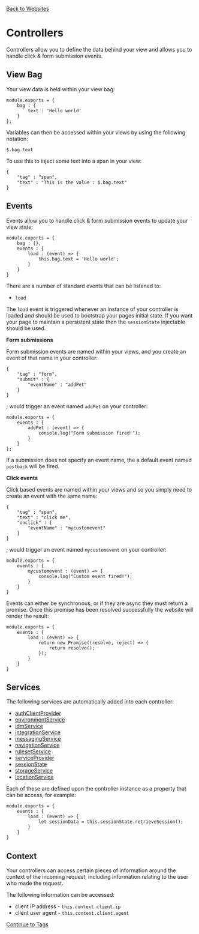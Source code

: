 [Back to Websites](/src/support.documentation/websites)

# Controllers

Controllers allow you to define the data behind your view and allows you to handle click & form submission events.

## View Bag

Your view data is held within your view bag:

```
module.exports = {
	bag : {
		text : 'Hello world'
	}
};
```

Variables can then be accessed within your views by using the following notation:

```
$.bag.text
```

To use this to inject some text into a span in your view:

```
{
	"tag" : "span",
	"text" : "This is the value : $.bag.text"
}
```

## Events

Events allow you to handle click & form submission events to update your view state:

```
module.exports = {
	bag : {},
	events : {
		load : (event) => {
			this.bag.text = 'Hello world';
		}
	}
}
```

There are a number of standard events that can be listened to:

*   `load`

The `load` event is triggered whenever an instance of your controller is loaded and should be used to bootstrap your pages initial state. If you want your page to maintain a persistent state then the `sessionState` injectable should be used.

**Form submissions**

Form submission events are named within your views, and you create an event of that name in your controller:

```
{
	"tag" : "form",
	"submit" : {
		"eventName" : "addPet"
	}
}
```

; would trigger an event named `addPet` on your controller:

```
module.exports = {
	events : {
		addPet : (event) => {
			console.log("Form submission fired!");
		}
	}
};
```

If a submission does not specify an event name, the a default event named `postback` will be fired.

**Click events**

Click based events are named within your views and so you simply need to create an event with the same name:

```
{
	"tag" : "span",
	"text" : "click me",
	"onclick" : {
		"eventName" : "mycustomevent"
	}
}
```

; would trigger an event named `mycustomevent` on your controller:

```
module.exports = {
	events : {
		mycustomevent : (event) => {
			console.log("Custom event fired!");
		}
	}
}
```

Events can either be synchronous, or if they are async they must return a promise. Once this promise has been resolved successfully the website will render the result:

```
module.exports = {
	events : {
		load : (event) => {
			return new Promise((resolve, reject) => {
				return resolve();
			});
		}
	}
}
```

## Services

The following services are automatically added into each controller:

* [authClientProvider](/src/support.documentation/services/authClientProvider)
* [environmentService](/src/support.documentation/services/environmentService)
* [idmService](/src/support.documentation/services/idmService)
* [integrationService](/src/support.documentation/services/integrationService)
* [messagingService](/src/support.documentation/services/messagingService)
* [navigationService](/src/support.documentation/websites/navigationService)
* [rulesetService](/src/support.documentation/services/rulesetService)
* [serviceProvider](/src/support.documentation/services/serviceProvider)
* [sessionState](/src/support.documentation/websites/sessionState)
* [storageService](/src/support.documentation/services/storageService)
* [locationService](/src/support.documentation/services/locationService)

Each of these are defined upon the controller instance as a property that can be access, for example:

```
module.exports = {
	events : {
		load : (event) => {
			let sessionData = this.sessionState.retrieveSession();
		}
	}
}
```

## Context

Your controllers can access certain pieces of information around the context of the incoming request, including information relating to the user who made the request.

The following information can be accessed:

* client IP address - `this.context.client.ip`
* client user agent - `this.context.client.agent`

[Continue to Tags](/src/support.documentation/websites/tags)